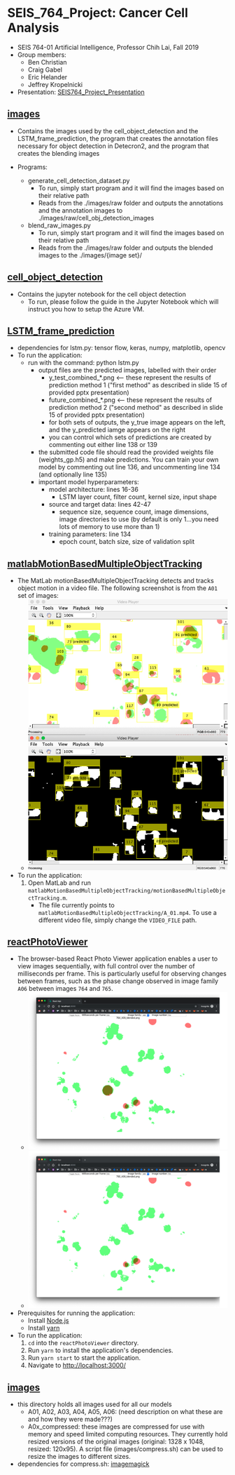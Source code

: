 # SEIS_764_Project: Cancer Cell Analysis

- SEIS 764-01 Artificial Intelligence, Professor Chih Lai, Fall 2019
- Group members:
  - Ben Christian
  - Craig Gabel
  - Eric Helander
  - Jeffrey Kropelnicki
- Presentation: [SEIS764_Project_Presentation](SEIS764_Project_Presentation.pptx)

## [images](images)

- Contains the images used by the cell_object_detection and the LSTM_frame_prediction, the program
that creates the annotation files necessary for object detection in Detecron2, and the program that creates
the blending images

- Programs:
  - generate_cell_detection_dataset.py
    - To run, simply start program and it will find the images based on their relative path
    - Reads from the ./images/raw folder and outputs the annotations
    and the annotation images to ./images/raw/cell_obj_detection_images
  - blend_raw_images.py
    - To run, simply start program and it will find the images based on their relative path
    - Reads from the ./images/raw folder and outputs the blended images to the ./images/{image set}/

## [cell_object_detection](cell_object_detection)
- Contains the jupyter notebook for the cell object detection
  - To run, please follow the guide in the Jupyter Notebook which will instruct you how to setup the Azure VM.

## [LSTM_frame_prediction](LSTM_frame_prediction)

- dependencies for lstm.py: tensor flow, keras, numpy, matplotlib, opencv
- To run the application:
  - run with the command: python lstm.py
    - output files are the predicted images, labelled with their order
      - y_test_combined_*.png <-- these represent the results of prediction method 1 ("first method" as described in slide 15 of provided pptx presentation)
      - future_combined_*.png <-- these represent the results of prediction method 2 ("second method" as described in slide 15 of provided pptx presentation)
      - for both sets of outputs, the y_true image appears on the left, and the y_predicted iamge appears on the right
      - you can control which sets of predictions are created by commenting out either line 138 or 139
    - the submitted code file should read the provided weights file (weights_gp.h5) and make predictions.  You can train your own model by commenting out line 136, and uncommenting line 134 (and optionally line 135)
    - important model hyperparameters:
      - model architecture: lines 16-36
        - LSTM layer count, filter count, kernel size, input shape
      - source and target data: lines 42-47
        - sequence size, sequence count, image dimensions, image directories to use (by default is only 1...you need lots of memory to use more than 1)
      - training parameters: line 134
        - epoch count, batch size, size of validation split


## [matlabMotionBasedMultipleObjectTracking](matlabMotionBasedMultipleObjectTracking)

- The MatLab motionBasedMultipleObjectTracking detects and tracks object motion in a video file. The following screenshot is from the `A01` set of images:
  - ![matlab-motion-based-multiple-object-tracking](README-img/matlab-motion-based-multiple-object-tracking.png)
- To run the application:
  1. Open MatLab and run `matlabMotionBasedMultipleObjectTracking/motionBasedMultipleObjectTracking.m`.
     - The file currently points to `matlabMotionBasedMultipleObjectTracking/A_01.mp4`. To use a different video file, simply change the `VIDEO_FILE` path.

## [reactPhotoViewer](reactPhotoViewer)

- The browser-based React Photo Viewer application enables a user to view images sequentially, with full control over the number of milliseconds per frame. This is particularly useful for observing changes between frames, such as the phase change observed in image family `A06` between images `764` and `765`.
  - ![react-photo-viewer_A06_764](README-img/react-photo-viewer_A06_764.png)
  - ![react-photo-viewer_A06_765](README-img/react-photo-viewer_A06_765.png)
- Prerequisites for running the application:
  - Install [Node.js](https://nodejs.org/en/)
  - Install [yarn](https://yarnpkg.com/lang/en/docs/install/)
- To run the application:
  1. `cd` into the `reactPhotoViewer` directory.
  2. Run `yarn` to install the application's dependencies.
  3. Run `yarn start` to start the application.
  4. Navigate to [http://localhost:3000/](http://localhost:3000/)

## [images](images)
  - this directory holds all images used for all our models
    - A01, A02, A03, A04, A05, A06: (need description on what these are and how they were made???)
    - A0x_compressed: these images are compressed for use with memory and speed limited computing resources.  They currently hold resized versions of the original images (original: 1328 x 1048, resized: 120x95).  A script file (images/compress.sh) can be used to resize the images to different sizes.
  - dependencies for compress.sh: [imagemagick](https://imagemagick.org/index.php)
